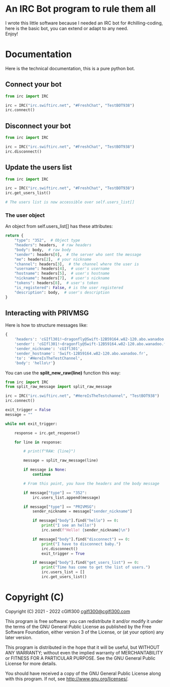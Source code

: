 # An IRC Bot program to rule them all

I wrote this little software because I needed an IRC bot for #chilling-coding,
here is the basic bot, you can extend or adapt to any need.  
Enjoy!

# Documentation

Here is the technical documentation, this is a pure python bot.

## Connect your bot

```python
from irc import IRC

irc = IRC("irc.swiftirc.net", "#FreshChat", "TestBOT938")
irc.connect()
```  

## Disconnect your bot

```python
from irc import IRC

irc = IRC("irc.swiftirc.net", "#FreshChat", "TestBOT938")
irc.disconnect()
```  

## Update the users list

```python
from irc import IRC

irc = IRC("irc.swiftirc.net", "#FreshChat", "TestBOT938")
irc.get_users_list()

# The users list is now accessible over self.users_list[]
```  

### The user object

An object from self.users_list[] has these attributes:

```python
return {
    "type": "352",  # Object type
    "headers": headers,  # raw headers
    "body": body,  # raw body
    "sender": headers[0],  # the server who sent the message
    "me": headers[2],  # your nickname
    "channel": headers[3],  # the channel where the user is
    "username": headers[4],  # user's username
    "hostname": headers[5],  # user's hostname
    "nickname": headers[7],  # user's nickname
    "tokens": headers[8],  # user's token
    "is_registered": False, # is the user registered
    "description": body,  # user's description
}
```

## Interacting with PRIVMSG

Here is how to structure messages like:

```python
{
    'headers': 'cGIfl301!~dragonfly@Swift-12B59164.w82-120.abo.wanadoo.fr PRIVMSG #HereIsTheTestChannel',
    'sender': 'cGIfl301!~dragonfly@Swift-12B59164.w82-120.abo.wanadoo.fr',
    'sender_nickname': 'cGIfl301',
    'sender_hostname': 'Swift-12B59164.w82-120.abo.wanadoo.fr',
    'to': '#HereIsTheTestChannel',
    'body': 'hello\r'}
```  

You can use the __split_new_raw(line)__ function this way:

```python
from irc import IRC
from split_raw_message import split_raw_message

irc = IRC("irc.swiftirc.net", "#HereIsTheTestchannel", "TestBOT938")
irc.connect()

exit_trigger = False
message = ""

while not exit_trigger:

    response = irc.get_response()

    for line in response:

        # print(f"RAW: {line}")

        message = split_raw_message(line)

        if message is None:
            continue

        # From this point, you have the headers and the body message

        if message["type"] == "352":
            irc.users_list.append(message)

        if message["type"] == "PRIVMSG":
            sender_nickname = message["sender_nickname"]

            if message["body"].find("hello") == 0:
                print("I see an hello!")
                irc.send(f"Hello! {sender_nickname}\n")

            if message["body"].find("disconnect") == 0:
                print("I have to disconnect baby.")
                irc.disconnect()
                exit_trigger = True

            if message["body"].find("get_users_list") == 0:
                print("Time has come to get the list of users.")
                irc.users_list = []
                irc.get_users_list()
```  

# Copyright (C)

Copyright (C) 2021 - 2022 cGIfl300 <cgifl300@cgifl300.com>

This program is free software: you can redistribute it and/or modify it under
the terms of the GNU General Public License as published by the Free Software
Foundation, either version 3 of the License, or
(at your option) any later version.

This program is distributed in the hope that it will be useful, but WITHOUT ANY
WARRANTY; without even the implied warranty of MERCHANTABILITY or FITNESS FOR A
PARTICULAR PURPOSE. See the GNU General Public License for more details.

You should have received a copy of the GNU General Public License along with
this program. If not, see <http://www.gnu.org/licenses/>.